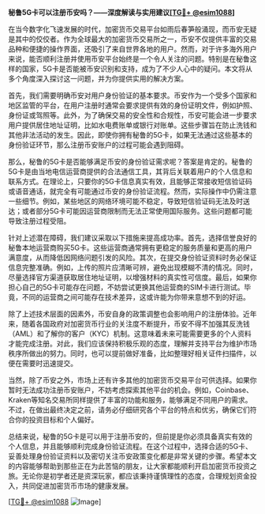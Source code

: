 **秘鲁5G卡可以注册币安吗？——深度解读与实用建议[[TG💪+ @esim1088](https://t.me/s/esim1088)]**

在当今数字化飞速发展的时代，加密货币交易平台如雨后春笋般涌现，而币安无疑是其中的佼佼者。作为全球最大的加密货币交易所之一，币安不仅提供丰富的交易品种和便捷的操作界面，还吸引了来自世界各地的用户。然而，对于许多海外用户来说，能否顺利注册并使用币安平台始终是一个令人关注的问题。特别是在秘鲁这样的国家，5G卡是否能被币安识别和支持，成为了不少人心中的疑问。本文将从多个角度深入探讨这一问题，并为你提供实用的解决方案。

首先，我们需要明确币安对用户身份验证的基本要求。币安作为一个受多个国家和地区监管的平台，在用户注册时通常会要求提供有效的身份证明文件，例如护照、身份证或驾照等。此外，为了确保交易的安全性和合规性，币安可能会进一步要求用户提供居住地址证明，比如水电费账单或银行对账单。这些步骤旨在防止洗钱和其他非法活动的发生。因此，即使你拥有秘鲁的5G卡，如果无法通过这些基本的身份验证环节，那么注册币安账户的过程可能会遇到阻碍。

那么，秘鲁的5G卡是否能够满足币安的身份验证需求呢？答案是肯定的。秘鲁的5G卡是由当地电信运营商提供的合法通信工具，其背后关联着用户的个人信息和联系方式。在理论上，只要你的5G卡信息真实有效，且能够正常接收短信验证码或语音通话，就完全有可能通过币安的身份验证流程。然而，实际操作中仍需注意一些细节。例如，某些地区的网络环境可能不稳定，导致短信验证码无法及时送达；或者部分5G卡可能因运营商限制而无法正常使用国际服务。这些问题都可能导致注册过程受阻。

针对上述潜在障碍，我们建议采取以下措施来提高成功率。首先，选择信誉良好的秘鲁本地运营商购买5G卡。这些运营商通常拥有更稳定的服务质量和更高的用户满意度，从而降低因网络问题引发的风险。其次，在提交身份验证资料时务必保证信息完整准确。例如，上传的照片应清晰可辨，避免出现模糊不清的情况。同时，尽量选择官方渠道获取居住地址证明，以增强材料的真实性可信度。最后，如果你担心自己的5G卡可能存在问题，不妨尝试更换其他运营商的SIM卡进行测试。毕竟，不同的运营商之间可能存在技术差异，这或许能为你带来意想不到的好运。

除了上述技术层面的因素外，币安自身的政策调整也会影响用户的注册体验。近年来，随着各国政府对加密货币行业的关注度不断提升，币安不得不加强其反洗钱（AML）和了解你的客户（KYC）机制。这意味着未来可能需要更多的个人资料才能完成注册。对此，我们应该保持积极乐观的态度，理解并支持平台为维护市场秩序所做出的努力。同时，也可以提前做好准备，比如整理好相关证件扫描件，以便在需要时迅速提交。

当然，除了币安之外，市场上还有许多其他的加密货币交易平台可供选择。如果你暂时无法成功注册币安账户，不妨考虑探索其他平台的机会。例如，Coinbase、Kraken等知名交易所同样提供了丰富的功能和服务，能够满足不同用户的需求。不过，在做出最终决定之前，请务必仔细研究各个平台的特点和优劣，确保它们符合你的投资目标和个人偏好。

总结来说，秘鲁的5G卡是可以用于注册币安的，但前提是你必须具备真实有效的个人信息，并且能够顺利完成身份验证流程。在这个过程中，选择合适的5G卡、妥善处理身份验证资料以及密切关注币安政策变化都是非常关键的步骤。希望本文的内容能够帮助到那些正在为此苦恼的朋友，让大家都能顺利开启加密货币投资之旅。无论你是初学者还是资深玩家，都应该秉持谨慎理性的态度，合理规划资金投入，共同促进加密货币市场的健康发展。

[[TG💪+ @esim1088](https://t.me/s/esim1088) ![Image](https://i.postimg.cc/4NQfJmqS/Snipaste-2025-05-13-00-14-12.png)]